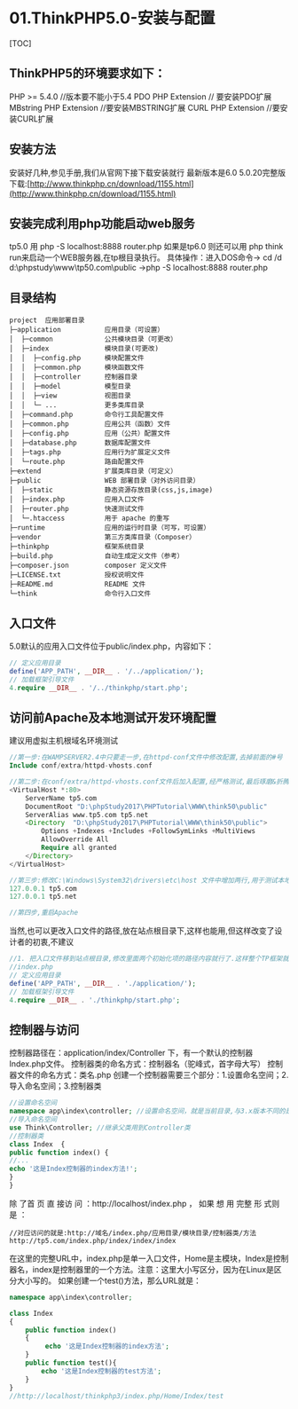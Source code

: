 # 01.ThinkPHP5.0-安装与配置
[TOC]

## ThinkPHP5的环境要求如下： 
PHP >= 5.4.0  //版本要不能小于5.4
PDO PHP Extension // 要安装PDO扩展
 MBstring PHP Extension //要安装MBSTRING扩展
CURL PHP Extension //要安装CURL扩展

## 安装方法
安装好几种,参见手册,我们从官网下接下载安装就行
最新版本是6.0
5.0.20完整版下载:[http://www.thinkphp.cn/download/1155.html](http://www.thinkphp.cn/download/1155.html)
## 安装完成利用php功能启动web服务
tp5.0   用  php -S localhost:8888 router.php
如果是tp6.0 则还可以用 php think run来启动一个WEB服务器,在tp根目录执行。
具体操作：进入DOS命令-> cd /d d:\phpstudy\www\tp50.com\public ->php -S localhost:8888 router.php

## 目录结构
```
project  应用部署目录
├─application           应用目录（可设置）
│  ├─common             公共模块目录（可更改）
│  ├─index              模块目录(可更改)
│  │  ├─config.php      模块配置文件
│  │  ├─common.php      模块函数文件
│  │  ├─controller      控制器目录
│  │  ├─model           模型目录
│  │  ├─view            视图目录
│  │  └─ ...            更多类库目录
│  ├─command.php        命令行工具配置文件
│  ├─common.php         应用公共（函数）文件
│  ├─config.php         应用（公共）配置文件
│  ├─database.php       数据库配置文件
│  ├─tags.php           应用行为扩展定义文件
│  └─route.php          路由配置文件
├─extend                扩展类库目录（可定义）
├─public                WEB 部署目录（对外访问目录）
│  ├─static             静态资源存放目录(css,js,image)
│  ├─index.php          应用入口文件
│  ├─router.php         快速测试文件
│  └─.htaccess          用于 apache 的重写
├─runtime               应用的运行时目录（可写，可设置）
├─vendor                第三方类库目录（Composer）
├─thinkphp              框架系统目录
├─build.php             自动生成定义文件（参考）
├─composer.json         composer 定义文件
├─LICENSE.txt           授权说明文件
├─README.md             README 文件
└─think                 命令行入口文件
```

## 入口文件
5.0默认的应用入口文件位于public/index.php，内容如下： 
```php
// 定义应用目录
define('APP_PATH', __DIR__ . '/../application/');
// 加载框架引导文件
4.require __DIR__ . '/../thinkphp/start.php';
```

## 访问前Apache及本地测试开发环境配置
建议用虚拟主机根域名环境测试
```php
//第一步:在WAMPSERVER2.4中只要走一步,在httpd-conf文件中修改配置,去掉前面的#号
Include conf/extra/httpd-vhosts.conf

//第二步:在conf/extra/httpd-vhosts.conf文件后加入配置,经严格测试,最后琢磨&折腾出来最精简精准的写法，少一句不行，多一句累赘,ServerName:访问域名;DocumentRoot:站点根目录,ServerAlias:域名别名,可以多个 空格隔开,
<VirtualHost *:80>
    ServerName tp5.com
    DocumentRoot "D:\phpStudy2017\PHPTutorial\WWW\think50\public"
    ServerAlias www.tp5.com tp5.net
    <Directory  "D:\phpStudy2017\PHPTutorial\WWW\think50\public">
        Options +Indexes +Includes +FollowSymLinks +MultiViews
        AllowOverride All
        Require all granted
    </Directory>
</VirtualHost>

//第三步:修改C:\Windows\System32\drivers\etc\host 文件中增加两行,用于测试本地域名,
127.0.0.1 tp5.com
127.0.0.1 tp5.net

//第四步,重启Apache
```

当然,也可以更改入口文件的路径,放在站点根目录下,这样也能用,但这样改变了设计者的初衷,不建议
```php
//1. 把入口文件移到站点根目录,修改里面两个初始化项的路径内容就行了.这样整个TP框架就到了网站可访问目录中,安全性大大降低.
//index.php
// 定义应用目录
define('APP_PATH', __DIR__ . './application/');
// 加载框架引导文件
4.require __DIR__ . './thinkphp/start.php';
```

## 控制器与访问
控制器路径在：application/index/Controller 下，有一个默认的控制器 Index.php文件。
控制器类的命名方式：控制器名（驼峰式，首字母大写）
控制器文件的命名方式：类名.php
创建一个控制器需要三个部分：1.设置命名空间；2.导入命名空间；3.控制器类
```php
//设置命名空间
namespace app\index\controller; //设置命名空间，就是当前目录,与3.x版本不同的是命名空间指定到应用目录,应用目录用app替代,
//导入命名空间
use Think\Controller; //继承父类用到Controller类
//控制器类
class Index  {
public function index() {
//...
echo '这是Index控制器的index方法!';
}
}
```
除 了首 页 直 接访 问 ：http://localhost/index.php ， 如果 想 用 完整 形 式则 是 ：
```
//对应访问的就是:http://域名/index.php/应用目录/模块目录/控制器类/方法
http://tp5.com/index.php/index/index/index
```

在这里的完整URL中，index.php是单一入口文件，Home是主模块，Index是控制器名，index是控制器里的一个方法。注意：这里大小写区分，因为在Linux是区分大小写的。
如果创建一个test()方法，那么URL就是：
```php
namespace app\index\controller;

class Index
{
    public function index()
    {
         echo '这是Index控制器的index方法';
    }
    public function test(){
        echo '这是Index控制器的test方法';
    }
}
//http://localhost/thinkphp3/index.php/Home/Index/test
```
